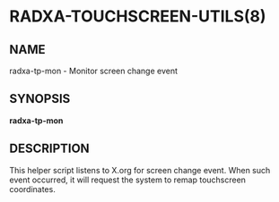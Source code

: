 # RADXA-TOUCHSCREEN-UTILS(8)

## NAME

radxa-tp-mon - Monitor screen change event

## SYNOPSIS

**radxa-tp-mon**

## DESCRIPTION

This helper script listens to X.org for screen change event. When such event
occurred, it will request the system to remap touchscreen coordinates.

